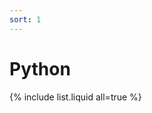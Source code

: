 ```yaml
---
sort: 1
---
```


# Python

<!-- 
```
{% raw %}{% include list.liquid all=true %}{% endraw %}
``` -->

{% include list.liquid all=true %}
